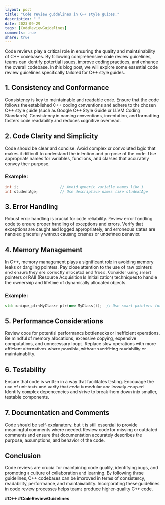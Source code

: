 ```yaml
---
layout: post
title: "Code review guidelines in C++ style guides."
description: " "
date: 2023-09-29
tags: [CodeReviewGuidelines]
comments: true
share: true
---
```


Code reviews play a critical role in ensuring the quality and maintainability of C++ codebases. By following comprehensive code review guidelines, teams can identify potential issues, improve coding practices, and enhance the overall codebase. In this blog post, we will explore some essential code review guidelines specifically tailored for C++ style guides.

## 1. Consistency and Conformance

Consistency is key to maintainable and readable code. Ensure that the code follows the established C++ coding conventions and adhere to the chosen C++ style guide (such as Google C++ Style Guide or LLVM Coding Standards). Consistency in naming conventions, indentation, and formatting fosters code readability and reduces cognitive overhead.

## 2. Code Clarity and Simplicity

Code should be clear and concise. Avoid complex or convoluted logic that makes it difficult to understand the intention and purpose of the code. Use appropriate names for variables, functions, and classes that accurately convey their purpose. 

### Example:

```cpp
int i;                   // Avoid generic variable names like i
int studentAge;          // Use descriptive names like studentAge
```

## 3. Error Handling

Robust error handling is crucial for code reliability. Review error handling code to ensure proper handling of exceptions and errors. Verify that exceptions are caught and logged appropriately, and erroneous states are handled gracefully without causing crashes or undefined behavior.

## 4. Memory Management

In C++, memory management plays a significant role in avoiding memory leaks or dangling pointers. Pay close attention to the use of raw pointers and ensure they are correctly allocated and freed. Consider using smart pointers or RAII (Resource Acquisition Is Initialization) techniques to handle the ownership and lifetime of dynamically allocated objects.

### Example:

```cpp
std::unique_ptr<MyClass> ptr(new MyClass());  // Use smart pointers for safe and automated memory management
```

## 5. Performance Considerations

Review code for potential performance bottlenecks or inefficient operations. Be mindful of memory allocations, excessive copying, expensive computations, and unnecessary loops. Replace slow operations with more efficient alternatives where possible, without sacrificing readability or maintainability.

## 6. Testability

Ensure that code is written in a way that facilitates testing. Encourage the use of unit tests and verify that code is modular and loosely coupled. Identify complex dependencies and strive to break them down into smaller, testable components.

## 7. Documentation and Comments

Code should be self-explanatory, but it is still essential to provide meaningful comments where needed. Review code for missing or outdated comments and ensure that documentation accurately describes the purpose, assumptions, and behavior of the code. 

## Conclusion

Code reviews are crucial for maintaining code quality, identifying bugs, and promoting a culture of collaboration and learning. By following these guidelines, C++ codebases can be improved in terms of consistency, readability, performance, and maintainability. Incorporating these guidelines in code review processes helps teams produce higher-quality C++ code. 

**#C++ #CodeReviewGuidelines**
